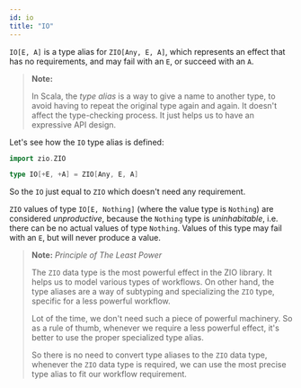```yaml
---
id: io
title: "IO"
---
```


`IO[E, A]` is a type alias for `ZIO[Any, E, A]`, which represents an effect that has no requirements, and may fail with an `E`, or succeed with an `A`.

> **Note:**
>
> In Scala, the _type alias_ is a way to give a name to another type, to avoid having to repeat the original type again and again. It doesn't affect the type-checking process. It just helps us to have an expressive API design.

Let's see how the `IO` type alias is defined:

```scala mdoc:silent
import zio.ZIO

type IO[+E, +A] = ZIO[Any, E, A]
```

So the `IO` just equal to `ZIO` which doesn't need any requirement.

`ZIO` values of type `IO[E, Nothing]` (where the value type is `Nothing`) are considered _unproductive_, because the `Nothing` type is _uninhabitable_, i.e. there can be no actual values of type `Nothing`. Values of this type may fail with an `E`, but will never produce a value.

> **Note:** _Principle of The Least Power_
>
> The `ZIO` data type is the most powerful effect in the ZIO library. It helps us to model various types of workflows. On other hand, the type aliases are a way of subtyping and specializing the `ZIO` type, specific for a less powerful workflow. 
>
> Lot of the time, we don't need such a piece of powerful machinery. So as a rule of thumb, whenever we require a less powerful effect, it's better to use the proper specialized type alias.
>
> So there is no need to convert type aliases to the `ZIO` data type, whenever the `ZIO` data type is required, we can use the most precise type alias to fit our workflow requirement.
